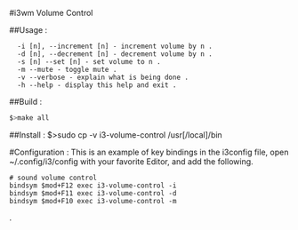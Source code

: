 #i3wm Volume Control

##Usage :
```
  -i [n], --increment [n] - increment volume by n .
  -d [n], --decrement [n] - decrement volume by n .
  -s [n] --set [n] - set volume to n .
  -m --mute - toggle mute .
  -v --verbose - explain what is being done .
  -h --help - display this help and exit .
```
##Build :
```bash
$>make all
```

##Install :
$>sudo cp -v i3-volume-control /usr[/local]/bin

#Configuration :
This is an example of key bindings in the i3config file, open ~/.config/i3/config with your favorite Editor, and add the following.

```
# sound volume control
bindsym $mod+F12 exec i3-volume-control -i
bindsym $mod+F11 exec i3-volume-control -d
bindsym $mod+F10 exec i3-volume-control -m
```

.
